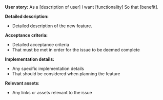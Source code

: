 **User story:**
As a [description of user]
I want [functionality]
So that [benefit].

**Detailed description:**
- Detailed description of the new feature.

**Acceptance criteria:**
- Detailed acceptance criteria
- That must be met in order for the issue to be deemed complete

**Implementation details:**
- Any specific implementation details
- That should be considered when planning the feature

**Relevant assets:**
- Any links or assets relevant to the issue